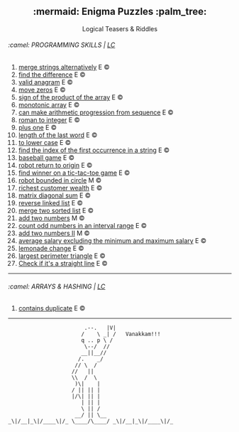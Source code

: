 <div align=center>
  <h2>:mermaid: Enigma Puzzles :palm_tree:</h2>
  Logical Teasers & Riddles
</div>


<h6>:camel: PROGRAMMING SKILLS | <a href="https://leetcode.com/studyplan/programming-skills/">LC</a></h6>
<ol>
  <li><a href="problemsets/lc/ps/1768_merge_strings_alternatively">merge strings alternatively</a> E ©️</li>
  <li><a href="problemsets/lc/ps/389_find_the_difference">find the difference</a> E ©️</li>
  <li><a href="problemsets/lc/ps/242_valid_anagram">valid anagram</a> E ©️</li>
  <li><a href="problemsets/lc/ps/283_move_zeros">move zeros</a> E ©️</li>
  <li><a href="problemsets/lc/ps/1822_sign_of_the_product_of_the_array">sign of the product of the array</a> E ©️</li>
  <li><a href="problemsets/lc/ps/896_monotonic_array">monotonic array</a> E ©️</li>
  <li><a href="problemsets/lc/ps/1502_ap_from_sequence">can make arithmetic progression from sequence</a> E ©️</li>
  <li><a href="problemsets/lc/ps/13_roman_to_int">roman to integer</a> E ©️</li>
  <li><a href="problemsets/lc/ps/66_plus_one">plus one</a> E ©️</li>
  <li><a href="problemsets/lc/ps/58_length_of_last_word">length of the last word</a> E ©️</li>
  <li><a href="problemsets/lc/ps/709_to_lower_case">to lower case</a> E ©️</li>
  <li><a href="problemsets/lc/ps/28_index_of_first_occurrence">find the index of the first occurrence in a string</a> E ©️</li>
  <li><a href="problemsets/lc/ps/682_baseball_game">baseball game</a> E ©️</li>
  <li><a href="problemsets/lc/ps/657_robot_return_to_origin">robot return to origin</a> E ©️</li>
  <li><a href="problemsets/lc/ps/1275_find_winner_on_tic_tac_toe_game">find winner on a tic-tac-toe game</a> E ©️</li>
  <li><a href="problemsets/lc/ps/1041_robot_bounded_in_circle">robot bounded in circle</a> M ©️</li>
  <li><a href="problemsets/lc/ps/1672_richest_customer_wealth">richest customer wealth</a> E ©️</li>
  <li><a href="problemsets/lc/ps/1572_matrix_diagonal_sum">matrix diagonal sum</a> E ©️</li>
  <li><a href="problemsets/lc/ps/206_reverse_linked_list">reverse linked list</a> E ©️</li>
  <li><a href="problemsets/lc/ps/21_merge_2_sorted_list">merge two sorted list</a> E ©️</li>
  <li><a href="problemsets/lc/ps/2_add_two_numbers">add two numbers</a> M ©️</li>
  <li><a href="problemsets/lc/ps/1523_count_odd_no_in_an_interval_range">count odd numbers in an interval range</a> E ©️</li>
  <li><a href="problemsets/lc/ps/445_add_two_sum_2">add two numbers II</a> M ©️</li>
  <li><a href="problemsets/lc/ps/1491_avg_salary_excluding_min_max">average salary excluding the minimum and maximum salary</a> E ©️</li>
  <li><a href="problemsets/lc/ps/860_lemonade_change">lemonade change</a> E ©️</li>
  <li><a href="problemsets/lc/ps/976_largest_perimeter_triangle">largest perimeter triangle</a> E ©️</li>
  <li><a href="problemsets/lc/ps/1232_check_if_its_a_straight_line">Check if it's a straight line</a> E ©️</li>
</ol>


---



<h6>:camel: ARRAYS & HASHING | <a href="https://neetcode.io/roadmap">LC</a></h6>
<ol>
  <li><a href="problemsets/lc/array_nd_hashing/217_contains_duplicate">contains duplicate</a> E ©️</li>
</ol>


---



```
                        .--.   |V|
                       /    \ _| /   Vanakkam!!!
                       q .. p \ /
                        \--/  //
                       __||__//
                      /.    _/
                     // \  /
                    //   ||
                    \\  /  \
                     )\|    |
                    / || || |
                    |/\| || |
                       | || |
                       \ || /
                     __/ || \__
_\|/__|_\|/____\|/_ \____/\____/ _\|/__|_\|/____\|/_
```
